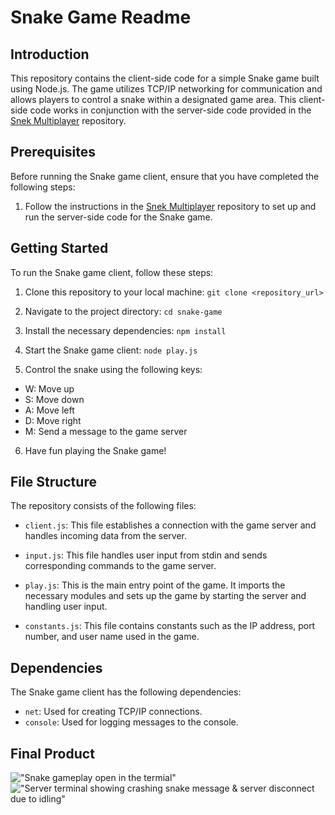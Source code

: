 # Snake Game Readme

## Introduction
This repository contains the client-side code for a simple Snake game built using Node.js. The game utilizes TCP/IP networking for communication and allows players to control a snake within a designated game area. This client-side code works in conjunction with the server-side code provided in the [Snek Multiplayer](https://github.com/lighthouse-labs/snek-multiplayer) repository.

## Prerequisites
Before running the Snake game client, ensure that you have completed the following steps:

1. Follow the instructions in the [Snek Multiplayer](https://github.com/lighthouse-labs/snek-multiplayer) repository to set up and run the server-side code for the Snake game.

## Getting Started
To run the Snake game client, follow these steps:

1. Clone this repository to your local machine:
```git clone <repository_url>```

2. Navigate to the project directory:
```cd snake-game```

3. Install the necessary dependencies:
```npm install```

4. Start the Snake game client:
```node play.js```


5. Control the snake using the following keys:
- W: Move up
- S: Move down
- A: Move left
- D: Move right
- M: Send a message to the game server

6. Have fun playing the Snake game!

## File Structure
The repository consists of the following files:

- `client.js`: This file establishes a connection with the game server and handles incoming data from the server.

- `input.js`: This file handles user input from stdin and sends corresponding commands to the game server.

- `play.js`: This is the main entry point of the game. It imports the necessary modules and sets up the game by starting the server and handling user input.

- `constants.js`: This file contains constants such as the IP address, port number, and user name used in the game.

## Dependencies
The Snake game client has the following dependencies:
- `net`: Used for creating TCP/IP connections.
- `console`: Used for logging messages to the console.

## Final Product

!["Snake gameplay open in the termial"](./images/snakeGameplay.jpg)
!["Server terminal showing crashing snake message & server disconnect due to idling"](./images/Screenshot%202024-02-20%20183802.png)


